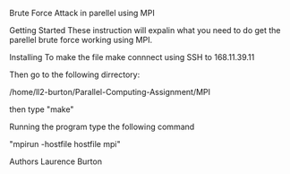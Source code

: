 Brute Force Attack in parellel using MPI 

Getting Started
These instruction will expalin what you need to do get the parellel brute force working using MPI.


Installing
To make the file make connnect using SSH to 168.11.39.11 

Then go to the following dirrectory: 

/home/ll2-burton/Parallel-Computing-Assignment/MPI


then type "make"


Running the program
type the following command 

"mpirun -hostfile hostfile mpi"


Authors
Laurence Burton

